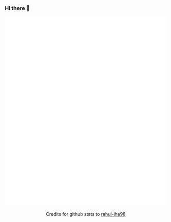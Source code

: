 ### Hi there 👋

<img align="left" src="https://github.com/enzoc17/github-stats-transparent/blob/output/generated/languages.svg"/>
<img src="https://github.com/enzoc17/github-stats-transparent/blob/output/generated/overview.svg"/>

<div width="100%" align="center">
<br>
Credits for github stats to <a href='https://github.com/rahul-jha98'>rahul-jha98</a>
</div>
<br>

<!--
**enzoc17/enzoc17** is a ✨ _special_ ✨ repository because its `README.md` (this file) appears on your GitHub profile.

Here are some ideas to get you started:

- 🔭 I’m currently working on ...
- 🌱 I’m currently learning ...
- 👯 I’m looking to collaborate on ...
- 🤔 I’m looking for help with ...
- 💬 Ask me about ...
- 📫 How to reach me: ...
- 😄 Pronouns: ...
- ⚡ Fun fact: ...
-->
